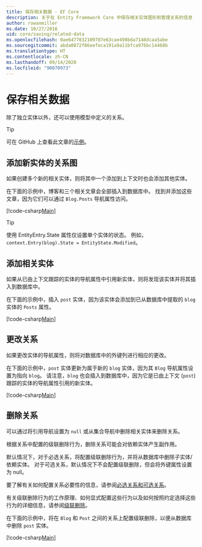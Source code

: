 ```yaml
---
title: 保存相关数据 - EF Core
description: 关于在 Entity Framework Core 中保存相关实体图形和管理关系的信息
author: rowanmiller
ms.date: 10/27/2016
uid: core/saving/related-data
ms.openlocfilehash: 0ae6477032109787e63cae498bda7148dcaa5abe
ms.sourcegitcommit: abda0872f86eefeca191a9a11bfca976bc14468b
ms.translationtype: HT
ms.contentlocale: zh-CN
ms.lasthandoff: 09/14/2020
ms.locfileid: "90070973"
---
```

# <a name="saving-related-data"></a>保存相关数据

除了独立实体以外，还可以使用模型中定义的关系。

> [!TIP]  
> 可在 GitHub 上查看此文章的[示例](https://github.com/dotnet/EntityFramework.Docs/tree/master/samples/core/Saving/RelatedData/)。

## <a name="adding-a-graph-of-new-entities"></a>添加新实体的关系图

如果创建多个新的相关实体，则将其中一个添加到上下文时也会添加其他实体。

在下面的示例中，博客和三个相关文章会全部插入到数据库中。 找到并添加这些文章，因为它们可以通过 `Blog.Posts` 导航属性访问。

[!code-csharp[Main](../../../samples/core/Saving/RelatedData/Sample.cs#AddingGraphOfEntities)]

> [!TIP]  
> 使用 EntityEntry.State 属性仅设置单个实体的状态。 例如，`context.Entry(blog).State = EntityState.Modified`。

## <a name="adding-a-related-entity"></a>添加相关实体

如果从已由上下文跟踪的实体的导航属性中引用新实体，则将发现该实体并将其插入到数据库中。

在下面的示例中，插入 `post` 实体，因为该实体会添加到已从数据库中提取的 `blog` 实体的 `Posts` 属性。

[!code-csharp[Main](../../../samples/core/Saving/RelatedData/Sample.cs#AddingRelatedEntity)]

## <a name="changing-relationships"></a>更改关系

如果更改实体的导航属性，则将对数据库中的外键列进行相应的更改。

在下面的示例中，`post` 实体更新为属于新的 `blog` 实体，因为其 `Blog` 导航属性设置为指向 `blog`。 请注意，`blog` 也会插入到数据库中，因为它是已由上下文 (`post`) 跟踪的实体的导航属性引用的新实体。

[!code-csharp[Main](../../../samples/core/Saving/RelatedData/Sample.cs#ChangingRelationships)]

## <a name="removing-relationships"></a>删除关系

可以通过将引用导航设置为 `null` 或从集合导航中删除相关实体来删除关系。

根据关系中配置的级联删除行为，删除关系可能会对依赖实体产生副作用。

默认情况下，对于必选关系，将配置级联删除行为，并将从数据库中删除子实体/依赖实体。 对于可选关系，默认情况下不会配置级联删除，但会将外键属性设置为 null。

要了解有关如何配置关系必要性的信息，请参阅[必选关系和可选关系](xref:core/modeling/relationships#required-and-optional-relationships)。

有关级联删除行为的工作原理、如何显式配置这些行为以及如何按照约定选择这些行为的详细信息，请参阅[级联删除](xref:core/saving/cascade-delete)。

在下面的示例中，将在 `Blog` 和 `Post` 之间的关系上配置级联删除，以便从数据库中删除 `post` 实体。

[!code-csharp[Main](../../../samples/core/Saving/RelatedData/Sample.cs#RemovingRelationships)]
